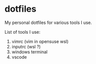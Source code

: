 # dotfiles
My personal dotfiles for various tools I use.

List of tools I use:
1. vimrc (vim in opensuse wsl)
2. inputrc (wsl ?)
3. windows terminal
4. vscode
